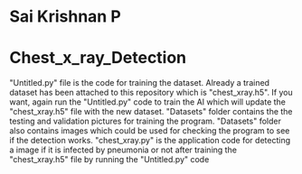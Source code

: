 # Sai Krishnan P
# Chest_x_ray_Detection

"Untitled.py" file is the code for training the dataset. Already a trained dataset has been attached to this repository which is "chest_xray.h5".
If you want, again run the "Untitled.py" code to train the AI which will update the "chest_xray.h5" file with the new dataset.
"Datasets" folder contains the the testing and validation pictures for training the program.
"Datasets" folder also contains images which could be used for checking the program to see if the detection works.
"chest_xray.py" is the application code for detecting a image if it is infected by pneumonia or not after training the "chest_xray.h5" file by running the "Untitled.py" code
